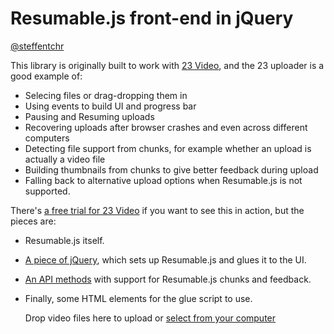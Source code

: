 # Resumable.js front-end in jQuery
[@steffentchr](http://twitter.com/steffentchr)

This library is originally built to work with [23 Video](http://www.23video.com), and the 23 uploader is a good example of:

* Selecing files or drag-dropping them in
* Using events to build UI and progress bar
* Pausing and Resuming uploads
* Recovering uploads after browser crashes and even across different computers
* Detecting file support from chunks, for example whether an upload is actually a video file
* Building thumbnails from chunks to give better feedback during upload
* Falling back to alternative upload options when Resumable.js is not supported.

There's [a free trial for 23 Video](http://www.23video.com/signup) if
you want to see this in action, but the pieces are:

* Resumable.js itself.
* [A piece of jQuery](http://reinvent.23video.com/resources/um/script/resumable-uploader.js), which sets up Resumable.js and glues it to the UI.
* [An API methods](http://www.23developer.com/api/photo-redeem-upload-token) with support for Resumable.js chunks and feedback.
* Finally, some HTML elements for the glue script to use.

    <div class="resumable-drop" ondragenter="jQuery(this).addClass('resumable-dragover');" ondragend="jQuery(this).removeClass('resumable-dragover');" ondrop="jQuery(this).removeClass('resumable-dragover');">
      Drop video files here to upload or <a class="resumable-browse"><u>select from your computer</u></a>
    </div>

    <div class="progress" style="display:none;">
      <table>
        <tr>
          <td width="100%"><div class="progress-container"><div class="progress-bar"></div></div></td>
          <td class="progress-text" nowrap="nowrap"></td>
          <td class="progress-pause" nowrap="nowrap">
            <a href="#" onclick="uploader.resumable.upload(); return(false);" class="progress-resume-link"><img src="/resources/um/graphics/uploader/resume.png" title="Resume upload" /></a>
            <a href="#" onclick="uploader.resumable.pause(); return(false);" class="progress-pause-link"><img src="/resources/um/graphics/uploader/pause.png" title="Pause upload" /></a>
          </td>
        </tr>
      </table>
    </div>

    <div class="uploader-list" style="display:none;">
      <div class="uploader-item">
        ... (generated thumbnails for each file)
      </div>
    </div>

    <div class="file-edit-container" style="display:none;">
      ... (elements for the edit UI)
    </div>

    <script src="/resources/um/script/resumable.js"></script>
    <script src="/resources/um/script/resumable-uploader.js"></script>
    <script>
      uploader = (function($){
          var upload_token = '<api upload token>';
          var meta = {};
          return (new ResumableUploader(upload_token, meta, $('.resumable-browse'), $('.resumable-drop'), $('.progress'), $('.uploader-list'), $('.file-edit-container')));
        })(jQuery);
    </script>

